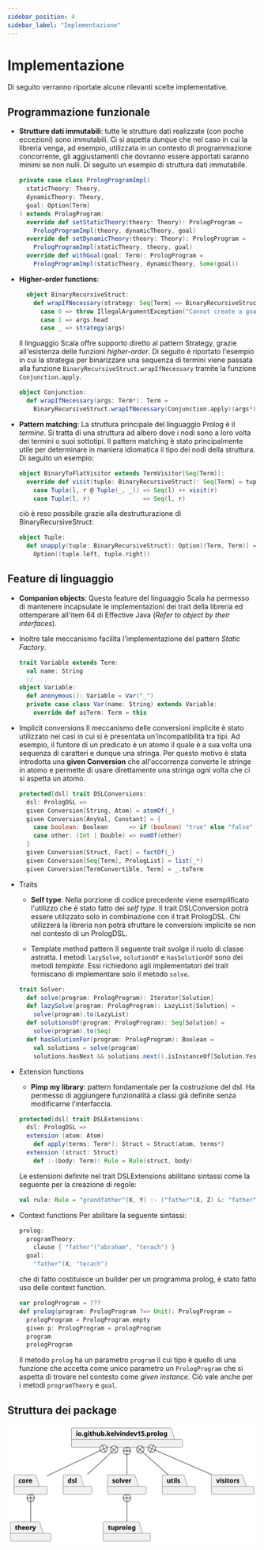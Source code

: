```yaml
---
sidebar_position: 4
sidebar_label: "Implementazione"
---
```


# Implementazione

Di seguito verranno riportate alcune rilevanti scelte implementative.

## Programmazione funzionale

* **Strutture dati immutabili**: tutte le strutture dati realizzate (con poche eccezioni) sono immutabili. Ci si
aspetta dunque che nel caso in cui la libreria venga, ad esempio, utilizzata in un contesto di programmazione concorrente, 
gli aggiustamenti che dovranno essere apportati saranno minimi se non nulli. 
Di seguito un esempio di struttura dati immutabile.
  ```scala
  private case class PrologProgramImpl(
    staticTheory: Theory,
    dynamicTheory: Theory,
    goal: Option[Term]
  ) extends PrologProgram:
    override def setStaticTheory(theory: Theory): PrologProgram =
      PrologProgramImpl(theory, dynamicTheory, goal)
    override def setDynamicTheory(theory: Theory): PrologProgram =
      PrologProgramImpl(staticTheory, theory, goal)
    override def withGoal(goal: Term): PrologProgram =
      PrologProgramImpl(staticTheory, dynamicTheory, Some(goal))
  ```
* **Higher-order functions**:
  ```scala
    object BinaryRecursiveStruct:
      def wrapIfNecessary(strategy: Seq[Term] => BinaryRecursiveStruct)(args: Term*): Term = args.size match
        case 0 => throw IllegalArgumentException("Cannot create a goal from an empty sequence")
        case 1 => args.head
        case _ => strategy(args)
  ```
  Il linguaggio Scala offre supporto diretto al pattern Strategy, grazie all'esistenza delle funzioni *higher-order*.
  Di seguito è riportato l'esempio in cui la strategia per binarizzare una sequenza di termini viene passata alla 
  funzione `BinaryRecursiveStruct.wrapIfNecessary` tramite la funzione `Conjunction.apply`. 
  
  ```scala
  object Conjunction:
    def wrapIfNecessary(args: Term*): Term =
      BinaryRecursiveStruct.wrapIfNecessary(Conjunction.apply)(args*)
  ```
* **Pattern matching**:
  La struttura principale del linguaggio Prolog è il *termine*. Si tratta di una struttura ad albero dove i nodi sono
  a loro volta dei termini o suoi sottotipi. Il pattern matching è stato principalmente utile per determinare in maniera
  idiomatica il tipo dei nodi della struttura. Di seguito un esempio:
  ```scala
  object BinaryToFlatVisitor extends TermVisitor[Seq[Term]]:
    override def visit(tuple: BinaryRecursiveStruct): Seq[Term] = tuple match
      case Tuple(l, r @ Tuple(_, _)) => Seq(l) ++ visit(r)
      case Tuple(l, r)               => Seq(l, r)
  ```
  ciò è reso possibile grazie alla destrutturazione di BinaryRecursiveStruct:

  ```scala
  object Tuple:
    def unapply(tuple: BinaryRecursiveStruct): Option[(Term, Term)] =
      Option((tuple.left, tuple.right))
  ```

## Feature di linguaggio

* **Companion objects**: Questa feature del linguaggio Scala ha permesso di mantenere incapsulate
le implementazioni dei trait della libreria ed ottemperare all'item 64 di Effective Java (*Refer to object by their interfaces*). 
* Inoltre tale meccanismo facilita l'implementazione del pattern *Static Factory*.
  ```scala
  trait Variable extends Term:
    val name: String
    // ...
  object Variable:
    def anonymous(): Variable = Var("_")
    private case class Var(name: String) extends Variable:
      override def asTerm: Term = this
  ```
* Implicit conversions
  Il meccanismo delle conversioni implicite è stato utilizzato nei casi in cui si è presentata un'incompatibilità tra
  tipi. Ad esempio, il funtore di un predicato è un atomo il quale è a sua volta una sequenza di caratteri e dunque una stringa.
  Per questo motivo è stata introdotta una **given Conversion** che all'occorrenza converte le stringe in atomo e permette 
  di usare direttamente una stringa ogni volta che ci si aspetta un atomo.

  ```scala
  protected[dsl] trait DSLConversions:
    dsl: PrologDSL =>
    given Conversion[String, Atom] = atomOf(_)
    given Conversion[AnyVal, Constant] = {
      case boolean: Boolean      => if (boolean) "true" else "false"
      case other: (Int | Double) => numOf(other)
    }
    given Conversion[Struct, Fact] = factOf(_)
    given Conversion[Seq[Term], PrologList] = list(_*)
    given Conversion[TermConvertible, Term] = _.toTerm
  ```
* Traits
  * **Self type**: Nella porzione di codice precedente viene esemplificato l'utilizzo che è stato fatto dei 
  *self type*. Il trait DSLConversion potrà essere utilizzato solo in combinazione con il trait PrologDSL. 
  Chi utilizzerà la libreria non potrà sfruttare le conversioni implicite se non nel contesto di un PrologDSL.

  * Template method pattern
  Il seguente trait svolge il ruolo di classe astratta. I metodi `lazySolve`, `solutionOf` e `hasSolutionOf` 
  sono dei metodi *template*. Essi richiedono agli implementatori del trait forniscano di implementare 
  solo il metodo `solve`.
  
  ```scala
  trait Solver:
    def solve(program: PrologProgram): Iterator[Solution]
    def lazySolve(program: PrologProgram): LazyList[Solution] =
      solve(program).to(LazyList)
    def solutionsOf(program: PrologProgram): Seq[Solution] =
      solve(program).to(Seq)
    def hasSolutionFor(program: PrologProgram): Boolean =
      val solutions = solve(program)
      solutions.hasNext && solutions.next().isInstanceOf[Solution.Yes]
  ``` 
* Extension functions
  * **Pimp my library**: pattern fondamentale per la costruzione del dsl. Ha permesso di aggiungere funzionalità 
  a classi già definite senza modificarne l'interfaccia.
  ```scala
  protected[dsl] trait DSLExtensions:
    dsl: PrologDSL =>
    extension (atom: Atom)
      def apply(terms: Term*): Struct = Struct(atom, terms*)
    extension (struct: Struct)
      def :-(body: Term): Rule = Rule(struct, body)
  ```
  Le estensioni definite nel trait DSLExtensions abilitano sintassi come la seguente per la creazione di regole:
  
  ```scala
  val rule: Rule = "grandfather"(X, Y) :- ("father"(X, Z) &: "father"(Z, Y))
  ```
  
* Context functions
  Per abilitare la seguente sintassi:
  ```scala
  prolog:
    programTheory:
      clause { "father"("abraham", "terach") }
    goal:
      "father"(X, "terach")
  ```
  
  che di fatto costituisce un builder per un programma prolog, è stato fatto uso delle context function.

  ```scala
  var prologProgram = ???  
  def prolog(program: PrologProgram ?=> Unit): PrologProgram =
    prologProgram = PrologProgram.empty
    given p: PrologProgram = prologProgram
    program
    prologProgram
  ```
  Il metodo `prolog` ha un parametro `program` il cui tipo è quello di una funzione che accetta come unico parametro un `PrologProgram` 
  che si aspetta di trovare nel contesto come *given instance*. Ciò vale anche per i metodi `programTheory` e `goal`.

## Struttura dei package

![package_diagram](/img/diagrams/packages.png)